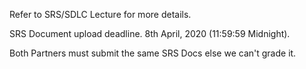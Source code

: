 Refer to SRS/SDLC Lecture for more details.

SRS Document upload deadline.  8th April, 2020 (11:59:59 Midnight).

Both Partners must submit the same SRS Docs else we can't grade it.
